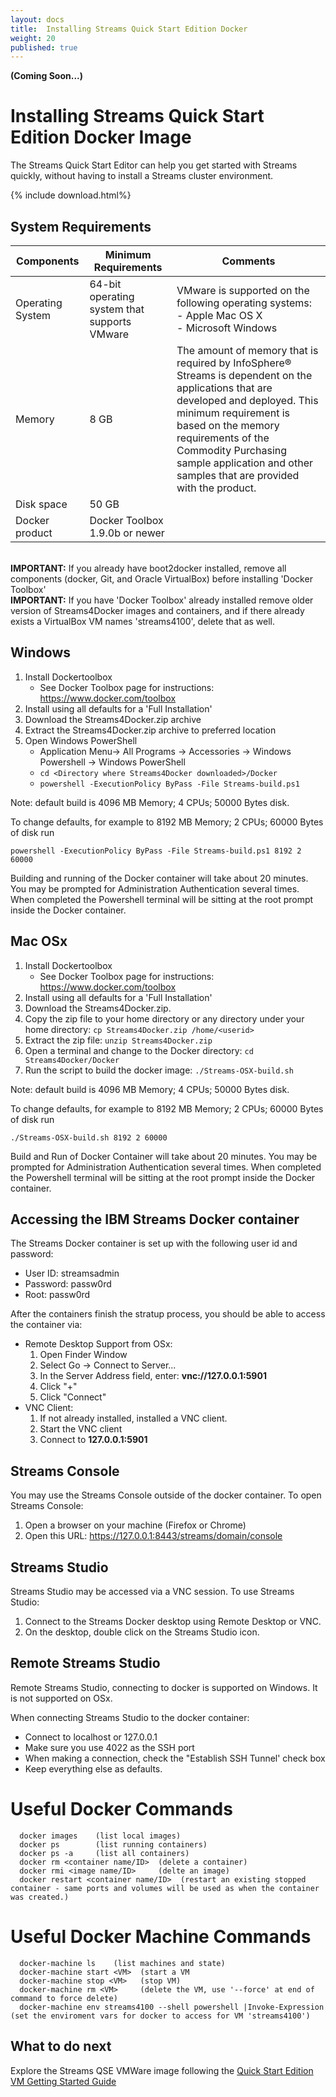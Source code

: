 ```yaml
---
layout: docs
title:  Installing Streams Quick Start Edition Docker 
weight: 20
published: true
---
```


**(Coming Soon...)**

# Installing Streams Quick Start Edition Docker Image

The Streams Quick Start Editor can help you get started with Streams quickly, without having to install a Streams cluster environment. 

{% include download.html%}

## System Requirements

| Components  | Minimum Requirements | Comments |
| ----------- | -------------------- | -------------|
| Operating System  | 64-bit operating system that supports VMware  | VMware is supported on the following operating systems: <br>- Apple Mac OS X<br>- Microsoft Windows 
| Memory	  |8 GB	                 |The amount of memory that is required by InfoSphere® Streams is dependent on the applications that are developed and deployed.  This minimum requirement is based on the memory requirements of the Commodity Purchasing sample application and other samples that are provided with the product.     
| Disk space  | 50 GB |  |
| Docker product | Docker Toolbox 1.9.0b or newer	| |

<br>
<div class="alert alert-danger" role="alert"><b>IMPORTANT:</b> If you already have boot2docker installed, remove all components (docker, Git, and Oracle VirtualBox) before installing 'Docker Toolbox'</div>

<div class="alert alert-danger" role="alert"><b>IMPORTANT:</b> If you have 'Docker Toolbox' already installed remove older version of Streams4Docker images and containers, and if there already exists a VirtualBox VM names 'streams4100', delete that as well. </div>

## Windows

1.  Install Dockertoolbox
    * See Docker Toolbox page for instructions:  https://www.docker.com/toolbox
1.  Install using all defaults for a 'Full Installation'
1.  Download the Streams4Docker.zip archive 
1.  Extract the Streams4Docker.zip archive to preferred location
1.  Open Windows PowerShell
    * Application Menu-> All Programs -> Accessories -> Windows Powershell -> Windows PowerShell
    * `cd <Directory where Streams4Docker downloaded>/Docker`
    * `powershell -ExecutionPolicy ByPass -File Streams-build.ps1`
        
Note: default build is 4096 MB Memory; 4 CPUs; 50000 Bytes disk. 

To change defaults, for example to 8192 MB Memory; 2 CPUs; 60000 Bytes of disk run 

~~~~~~
powershell -ExecutionPolicy ByPass -File Streams-build.ps1 8192 2 60000
~~~~~~

<div class="alert alert-warning" role="alert">
Building and running of the Docker container will take about 20 minutes. 
You may be prompted for Administration Authentication several times. 
When completed the Powershell terminal will be sitting at the root prompt inside the Docker container.
</div>

## Mac OSx

1.  Install Dockertoolbox
    * See Docker Toolbox page for instructions:  https://www.docker.com/toolbox
1.  Install using all defaults for a 'Full Installation'
1.  Download the Streams4Docker.zip.  
1.  Copy the zip file to your home directory or any directory under your home directory:  `cp Streams4Docker.zip /home/<userid>`
1.  Extract the zip file:  `unzip Streams4Docker.zip`
1.  Open a terminal and change to the Docker directory:  `cd Streams4Docker/Docker`
1.  Run the script to build the docker image:  `./Streams-OSX-build.sh`


Note: default build is 4096 MB Memory; 4 CPUs; 50000 Bytes disk. 
          
To change defaults, for example to 8192 MB Memory; 2 CPUs; 60000 Bytes of disk run 
    
~~~~~~
./Streams-OSX-build.sh 8192 2 60000
~~~~~~

<div class="alert alert-warning" role="alert">
Build and Run of Docker Container will take about 20 minutes. You may be prompted for Administration Authentication several times. When completed the Powershell terminal will be sitting at the root prompt inside the Docker container.
</div>

## Accessing the IBM Streams Docker container

The Streams Docker container is set up with the following user id and password:

* User ID:  streamsadmin
* Password:  passw0rd
* Root:  passw0rd

After the containers finish the stratup process, you should be able to access the container via:

* Remote Desktop Support from OSx:
    1. Open Finder Window
    1. Select Go -> Connect to Server...
    1. In the Server Address field, enter:  **vnc://127.0.0.1:5901**
    1. Click "+"
    1. Click "Connect"
* VNC Client:
    1. If not already installed, installed a VNC client.
    1. Start the VNC client
    1. Connect to **127.0.0.1:5901**

## Streams Console

You may use the Streams Console outside of the docker container.  To open Streams Console:

1.  Open a browser on your machine (Firefox or Chrome)
1.  Open this URL:  https://127.0.0.1:8443/streams/domain/console
 
## Streams Studio

Streams Studio may be accessed via a VNC session.  To use Streams Studio:

1.  Connect to the Streams Docker desktop using Remote Desktop or VNC.
1.  On the desktop, double click on the Streams Studio icon.

## Remote Streams Studio

Remote Streams Studio, connecting to docker is supported on Windows.  It is not supported on OSx.

When connecting Streams Studio to the docker container:

* Connect to localhost or 127.0.0.1
* Make sure you use 4022 as the SSH port
* When making a connection, check the "Establish SSH Tunnel' check box
* Keep everything else as defaults.

# Useful Docker Commands
~~~~~~
  docker images    (list local images)
  docker ps        (list running containers)
  docker ps -a     (list all containers)
  docker rm <container name/ID>  (delete a container)
  docker rmi <image name/ID>     (delte an image)
  docker restart <container name/ID>  (restart an existing stopped container - same ports and volumes will be used as when the container was created.)
~~~~~~

# Useful Docker Machine Commands

~~~~~~
  docker-machine ls    (list machines and state)
  docker-machine start <VM>  (start a VM
  docker-machine stop <VM>   (stop VM)
  docker-machine rm <VM>     (delete the VM, use '--force' at end of command to force delete)
  docker-machine env streams4100 --shell powershell |Invoke-Expression    (set the enviroment vars for docker to access for VM 'streams4100')
~~~~~~

## What to do next

Explore the Streams QSE VMWare image following the [Quick Start Edition VM Getting Started Guide](/streamsx.documentation/docs/4.1/qse-getting-started/)
